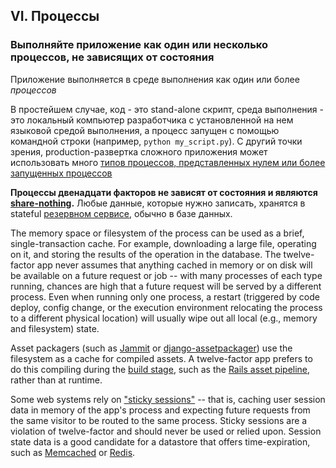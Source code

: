 ## VI. Процессы
### Выполняйте приложение как один или несколько процессов, не зависящих от состояния

Приложение выполняется в среде выполнения как один или более *процессов*

В простейшем случае, код - это stand-alone скрипт, среда выполнения - это локальный компьютер разработчика
с установленной на нем языковой средой выполнения, а процесс запущен с помощью командной строки
(например, `python my_script.py`). С другий точки зрения, production-развертка сложного приложения
может использовать много [типов процессов, представленных нулем или более запущенных процессов](/concurrency)

**Процессы двенадцати факторов не зависят от состояния и являются
[share-nothing](http://en.wikipedia.org/wiki/Shared_nothing_architecture).** Любые данные, которые нужно
записать, хранятся в stateful [резервном сервисе](/backing-services), обычно в базе данных.

The memory space or filesystem of the process can be used as a brief, single-transaction cache.  For example, downloading a large file, operating on it, and storing the results of the operation in the database.  The twelve-factor app never assumes that anything cached in memory or on disk will be available on a future request or job -- with many processes of each type running, chances are high that a future request will be served by a different process.  Even when running only one process, a restart (triggered by code deploy, config change, or the execution environment relocating the process to a different physical location) will usually wipe out all local (e.g., memory and filesystem) state.

Asset packagers (such as [Jammit](http://documentcloud.github.com/jammit/) or [django-assetpackager](http://code.google.com/p/django-assetpackager/)) use the filesystem as a cache for compiled assets.  A twelve-factor app prefers to do this compiling during the [build stage](/build-release-run), such as the [Rails asset pipeline](http://ryanbigg.com/guides/asset_pipeline.html), rather than at runtime.

Some web systems rely on ["sticky sessions"](http://en.wikipedia.org/wiki/Load_balancing_%28computing%29#Persistence) -- that is, caching user session data in memory of the app's process and expecting future requests from the same visitor to be routed to the same process.  Sticky sessions are a violation of twelve-factor and should never be used or relied upon.  Session state data is a good candidate for a datastore that offers time-expiration, such as [Memcached](http://memcached.org/) or [Redis](http://redis.io/).

